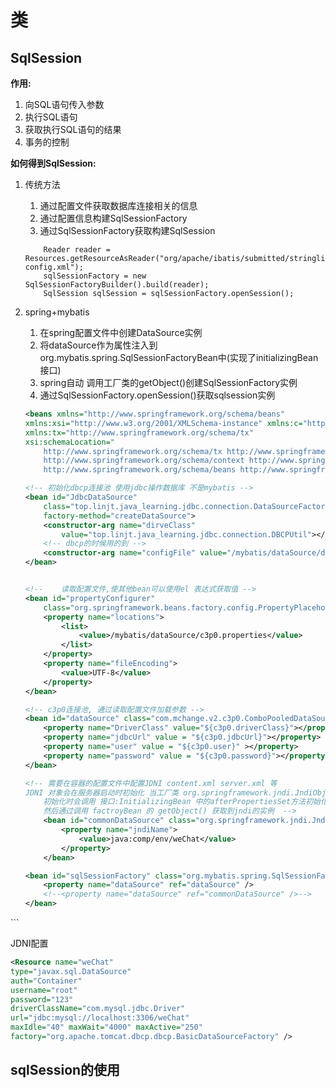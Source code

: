 # 类


## SqlSession

**作用:**
1. 向SQL语句传入参数
2. 执行SQL语句
3. 获取执行SQL语句的结果
4. 事务的控制

**如何得到SqlSession:**
1. 传统方法
    1. 通过配置文件获取数据库连接相关的信息
    2. 通过配置信息构建SqlSessionFactory
    3. 通过SqlSessionFactory获取构建SqlSession

    ```
        Reader reader = Resources.getResourceAsReader("org/apache/ibatis/submitted/stringlist/mybatis-config.xml");
        sqlSessionFactory = new SqlSessionFactoryBuilder().build(reader);
        SqlSession sqlSession = sqlSessionFactory.openSession();
    ```
2. spring+mybatis
    1. 在spring配置文件中创建DataSource实例
    2. 将dataSource作为属性注入到org.mybatis.spring.SqlSessionFactoryBean中(实现了initializingBean接口)
    3. spring自动 调用工厂类的getObject()创建SqlSessionFactory实例
    4. 通过SqlSessionFactory.openSession()获取sqlsession实例
    ```xml
    <beans xmlns="http://www.springframework.org/schema/beans"
	xmlns:xsi="http://www.w3.org/2001/XMLSchema-instance" xmlns:c="http://www.springframework.org/schema/context"
	xmlns:tx="http://www.springframework.org/schema/tx"
	xsi:schemaLocation="
		http://www.springframework.org/schema/tx http://www.springframework.org/schema/tx/spring-tx-3.1.xsd
		http://www.springframework.org/schema/context http://www.springframework.org/schema/context/spring-context-3.1.xsd
		http://www.springframework.org/schema/beans http://www.springframework.org/schema/beans/spring-beans-3.1.xsd">

	<!-- 初始化dbcp连接池 使用jdbc操作数据库 不是mybatis -->
	<bean id="JdbcDataSource"
		class="top.linjt.java_learning.jdbc.connection.DataSourceFactory"
		factory-method="createDataSource">
		<constructor-arg name="dirveClass"
			value="top.linjt.java_learning.jdbc.connection.DBCPUtil"></constructor-arg>
		<!-- dbcp的时候用的到 -->
		<constructor-arg name="configFile" value="/mybatis/dataSource/dbcp.properties"></constructor-arg>
	</bean>


    <!-- 	读取配置文件,使其他bean可以使用el 表达式获取值 -->
	<bean id="propertyConfigurer"
		class="org.springframework.beans.factory.config.PropertyPlaceholderConfigurer">
		<property name="locations">
			<list>
				<value>/mybatis/dataSource/c3p0.properties</value>
			</list>
		</property>
		<property name="fileEncoding">
			<value>UTF-8</value>
		</property>
	</bean>

    <!-- c3p0连接池, 通过读取配置文件加载参数 -->
	<bean id="dataSource" class="com.mchange.v2.c3p0.ComboPooledDataSource">
		<property name="DriverClass" value="${c3p0.driverClass}"></property>
		<property name="jdbcUrl" value = "${c3p0.jdbcUrl}"></property>
		<property name="user" value = "${c3p0.user}" ></property>
		<property name="password" value = "${c3p0.password}"></property>
	</bean>

	<!-- 需要在容器的配置文件中配置JDNI content.xml server.xml 等  
	JDNI 对象会在服务器启动时初始化 当工厂类 org.springframework.jndi.JndiObjectFactoryBean 
		初始化时会调用 接口:InitializingBean 中的afterPropertiesSet方法初始化实例,
		然后通过调用 factroyBean 的 getObject() 获取到jndi的实例  -->
     	<bean id="commonDataSource" class="org.springframework.jndi.JndiObjectFactoryBean"> 
    		<property name="jndiName"> 
    			<value>java:comp/env/weChat</value> 
    		</property> 
     	</bean> 

	<bean id="sqlSessionFactory" class="org.mybatis.spring.SqlSessionFactoryBean">
		<property name="dataSource" ref="dataSource" />
		<!--<property name="dataSource" ref="commonDataSource" />-->
	</bean>

</beans>
    ```

JDNI配置
```xml
<Resource name="weChat" 
type="javax.sql.DataSource" 
auth="Container"
username="root" 
password="123" 
driverClassName="com.mysql.jdbc.Driver"
url="jdbc:mysql://localhost:3306/weChat"
maxIdle="40" maxWait="4000" maxActive="250"
factory="org.apache.tomcat.dbcp.dbcp.BasicDataSourceFactory" />
```

## sqlSession的使用

```java

```